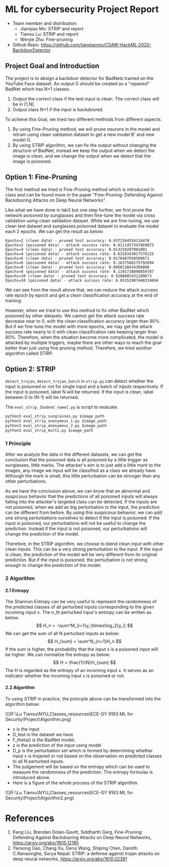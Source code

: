 # ML for cybersecurity Project Report

* Team member and distribution: 
  * Jianqiao Mo: STRIP and report
  * Tianxu Lu: STRIP and report
  * Wenjie Zhu: Fine-pruning
* Github Repo: https://github.com/jianqiaomo/CSAW-HackML-2020-BackdoorDetector

## Project Goal and Introduction

The project is to design a backdoor detector for BadNets trained on the YouTube Face dataset. An output G should be created as a "repaired" BadNet which has N+1 classes. 

1. Output the correct class if the test input is clean. The correct class will be in [1,N].
2. Output class N+1 if the input is backdoored.

To achieve this Goal,  we tried two different methods from different aspects. 

1. By using Fine-Pruning method, we will prune neurons in the model and retrain using clean validation dataset to get a new model B' and new model G. 
2. By using STRIP algorithm, we can fix the output without changing the structure of BadNet, instead we keep the output when we detect the image is clean, and we change the output when we detect that the image is poisoned. 

## Option 1: Fine-Pruning

The first method we tried is Fine-Pruning method which is introduced in class and can be found more in the paper "Fine-Pruning: Defending Against Backdooring Attacks on Deep Neural Networks". 

Like what we have done in lab3 but one step further, we first prune the network poisoned by sunglasses and then fine-tune the model via cross validation using clean validation dataset. While we are fine-tuning, we use clean test dataset and sunglasses poisoned dataset to evaluate the model each 2 epochs. We can get the result as below:

```
Epochs=2 (clean data) - pruned test accuracy: 0.9372564554214478
Epochs=2 (poisoned data) - attack success rate: 0.6111457347869873
Epochs=4 (clean data) - pruned test accuracy: 0.913250207901001
Epochs=4 (poisoned data) - attack success rate: 0.6320343017578125
Epochs=6 (clean data) - pruned test accuracy: 0.9178487658500671
Epochs=6 (poisoned data) - attack success rate: 0.1637568175792694
Epochs=8 (clean data) - pruned test accuracy: 0.8950116634368896
Epochs=8 (poisoned data) - attack success rate: 0.1191738098859787
Epochs=10 (clean data) - pruned test accuracy: 0.9208885431289673
Epochs=10 (poisoned data) - attack success rate: 0.05151987448334694
```

We can see from the result above that, we can reduce the attack success rate epoch by epoch and get a clean classification accuracy at the end of training.

However, when we tried to use this method to fix other BadNet which poisoned by other datasets. We cannot get the attack success rate decrease near to 0, with the clean classification accuracy larger than 90%. But if we fine-tune the model with more epochs, we may get the attack success rate nearly to 0 with clean classification rate keeping larger than 80%. Therefore, when the situation become more complicated, the model is attacked by multiple triggers, maybe there are other ways to reach the goal better than just using fine pruning method. Therefore, we tried another algorithm called STRIP. 

## Option 2: STRIP

`detect_trojan`, `detect_trojan_batch` in `strip.py` can detect whether the input is poisoned or not for single input and a batch of inputs respectively. If the input is poisoned, label N will be returned. If the input is clean, label between 0 to (N-1) will be returned.

The `eval_strip_[badnet_name].py` is script to evaluate.

```python
python3 eval_strip_sunglasses.py $image_path
python3 eval_strip_anonymous_1.py $image_path
python3 eval_strip_anonymous_2.py $image_path
python3 eval_strip_multi.py $image_path
```



### 1 Principle

After we analyze the data in the different datasets, we can get the conclusion that the poisoned data is all poisoned by a little trigger as sunglasses, little marks. The attacker's aim is to just add a little mark to the images, any image we input will be classified as a class we already have. Although the mark is small, this little perturbation can be stronger than any other perturbations. 

As we have the conclusion above, we can know that an abnormal and suspicious behavior that the predictions of all poisoned inputs will always falling into the attacker's targeted class can be detected. If the inputs are not poisoned, when we add an big perturbation to the input, the prediction can be different from before. By using this suspicious behavior, we can add one strong perturbations ourselves to detect if the input is poisoned. If the input is poisoned, our perturbations will not be useful to change the prediction. Instead if the input is not poisoned, our perturbations will change the prediction of the model.

Therefore, in the STRIP algorithm, we choose to blend clean input with other clean inputs. This can be a very strong perturbation to the input. If the input is clean, the prediction of the model will be very different from its original prediction. But if the input is poisoned, the perturbation is not strong enough to change the prediction of the model. 

### 2 Algorithm

#### 2.1 Entropy

The Shannon Entropy can be very useful to represent the randomness of the predicted classes of all perturbed inputs corresponding to the given incoming input x. The n_th perturbed input's entropy can be written as below:
$$
H_n = -\sum^M_{i=1}y_i\times\log_2{y_i}
$$
We can get the sum of all N perturbed inputs as below:
$$
H_{sum} = \sum^N_{n=1}H_n
$$
If the sum is higher, the probability that the input x is a poisoned input will be higher. We can normalize the entropy as below:
$$
H = \frac{1}{N}H_{sum}
$$
The H is regarded as the entropy of an incoming input x. It serves as an indicator whether the incoming input x is poisoned or not. 

#### 2.2 Algorithm

To using STRIP in practice, the principle above can be transformed into the algorithm below:

![](F:\Lu Tianxu\NYU_Classes_resources\ECE-GY 9163 ML for Security\Project\Algorithm.png)

* x is the input
* D_test is the dataset we have
* F_theta() is the BadNet model. 
* z is the prediction of the input using model
* D_p is the perturbation set which is formed by determining whether input x is trojaned or not based on the observation on predicted classes to all N perturbed inputs. 
* The judgement will be based on the entropy which can be used to measure the randomness of the prediction. The entropy formulas is introduced above. 
* Here is a figure of the whole process of the STRIP algorithm. 

![](F:\Lu Tianxu\NYU_Classes_resources\ECE-GY 9163 ML for Security\Project\Algorithm2.png)

# References

1. Kang Liu, Brendan Dolan-Gavitt, Siddharth Garg, Fine-Pruning: Defending Against Backdooring Attacks on Deep Neural Networks, https://arxiv.org/abs/1805.12185
2. Yansong Gao, Chang Xu, Derui Wang, Shiping Chen, Damith C.Ranasinghe, Surya Nepal: STRIP: a defense against trojan attacks on deep neural networks, https://arxiv.org/abs/1610.02391
